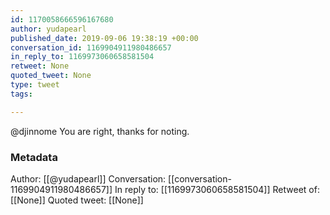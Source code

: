 ```yaml
---
id: 1170058666596167680
author: yudapearl
published_date: 2019-09-06 19:38:19 +00:00
conversation_id: 1169904911980486657
in_reply_to: 1169973060658581504
retweet: None
quoted_tweet: None
type: tweet
tags:

---
```


@djinnome You are right, thanks for noting.

### Metadata

Author: [[@yudapearl]]
Conversation: [[conversation-1169904911980486657]]
In reply to: [[1169973060658581504]]
Retweet of: [[None]]
Quoted tweet: [[None]]
